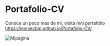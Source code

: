 # Portafolio-CV
Conoce un poco mas de mi, visita mni portafolio https://jenniecbm.github.io/Portafolio-CV/

![Mipagina](https://user-images.githubusercontent.com/68351184/98025605-b28aef80-1de8-11eb-88be-ad1d2b72c029.JPG)
